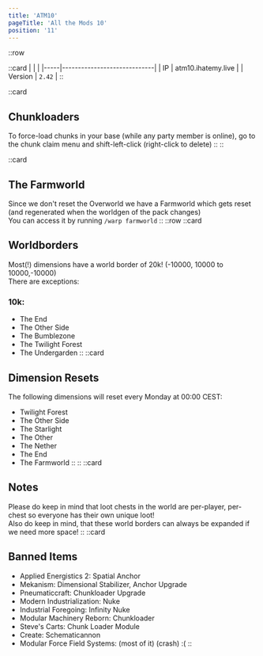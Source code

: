 ```yaml
---
title: 'ATM10'
pageTitle: 'All the Mods 10'
position: '11'
---
```

::row

::card
|     |                             |
|-----|-----------------------------|
| IP  |    atm10.ihatemy.live       |
| Version  |   `2.42`        |
::

::card
## Chunkloaders
To force-load chunks in your base (while any party member is online), go to the chunk claim menu and shift-left-click (right-click to delete)
::
::

::card
## The Farmworld
Since we don't reset the Overworld we have a Farmworld which gets reset (and regenerated when the worldgen of the pack changes)  
You can access it by running `/warp farmworld`
::
::row
::card
## Worldborders
Most(!) dimensions have a world border of 20k! (-10000, 10000 to 10000,-10000)  
There are exceptions:
### 10k:
- The End
- The Other Side
- The Bumblezone
- The Twilight Forest
- The Undergarden
::
::card
## Dimension Resets
The following dimensions will reset every Monday at 00:00 CEST:
- Twilight Forest
- The Other Side
- The Starlight
- The Other
- The Nether
- The End
- The Farmworld
::
::
::card
## Notes
Please do keep in mind that loot chests in the world are per-player, per-chest so everyone has their own unique loot!  
Also do keep in mind, that these world borders can always be expanded if we need more space!
::
::card
## Banned Items
- Applied Energistics 2: Spatial Anchor
- Mekanism: Dimensional Stabilizer, Anchor Upgrade
- Pneumaticcraft: Chunkloader Upgrade
- Modern Industrialization: Nuke
- Industrial Foregoing: Infinity Nuke
- Modular Machinery Reborn: Chunkloader
- Steve's Carts: Chunk Loader Module
- Create: Schematicannon
- Modular Force Field Systems: (most of it) (crash) :(
::